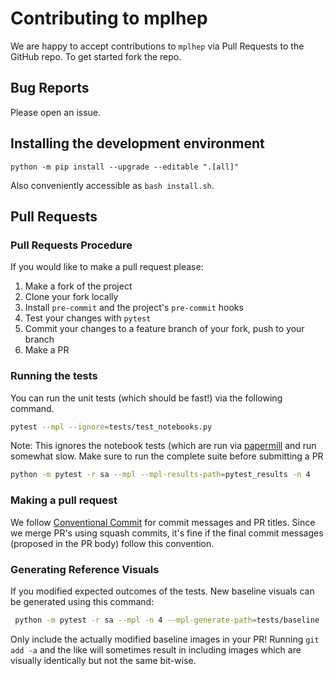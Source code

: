 # Contributing to mplhep

We are happy to accept contributions to `mplhep` via Pull Requests to the GitHub
repo. To get started fork the repo.

## Bug Reports

Please open an issue.

## Installing the development environment

```
python -m pip install --upgrade --editable ".[all]"
```

Also conveniently accessible as `bash install.sh`.

## Pull Requests

### Pull Requests Procedure

If you would like to make a pull request please:

1. Make a fork of the project
2. Clone your fork locally
3. Install `pre-commit` and the project's `pre-commit` hooks
4. Test your changes with `pytest`
5. Commit your changes to a feature branch of your fork, push to your branch
6. Make a PR

### Running the tests

You can run the unit tests (which should be fast!) via the following command.

```bash
pytest --mpl --ignore=tests/test_notebooks.py
```

Note: This ignores the notebook tests (which are run via
[papermill](https://github.com/nteract/papermill) and run somewhat slow. Make
sure to run the complete suite before submitting a PR

```bash
python -m pytest -r sa --mpl --mpl-results-path=pytest_results -n 4
```

### Making a pull request

We follow [Conventional Commit](https://www.conventionalcommits.org/) for commit
messages and PR titles. Since we merge PR's using squash commits, it's fine if
the final commit messages (proposed in the PR body) follow this convention.

### Generating Reference Visuals

If you modified expected outcomes of the tests. New baseline visuals can be
generated using this command:

```bash
 python -m pytest -r sa --mpl -n 4 --mpl-generate-path=tests/baseline
```

Only include the actually modified baseline images in your PR! Running `git add
-a` and the like will sometimes result in including images which are visually
identically but not the same bit-wise.
